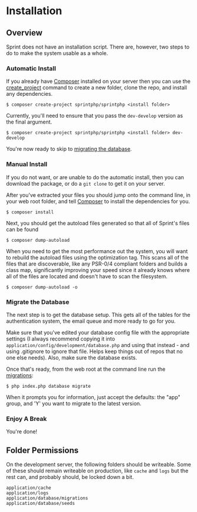 # Installation

## Overview
Sprint does not have an installation script. There are, however, two steps to do to make the system usable as a whole.

### Automatic Install
If you already have [Composer](https://getcomposer.org/) installed on your server then you can use the [create_project](https://getcomposer.org/doc/03-cli.md#create-project) command to create a new folder, clone the repo, and install any dependencies.

	$ composer create-project sprintphp/sprintphp <install folder>

Currently, you'll need to ensure that you pass the `dev-develop` version as the final argument.

	$ composer create-project sprintphp/sprintphp <install folder> dev-develop

You're now ready to skip to [migrating the database](#migrate_the_database).

### Manual Install
If you do not want, or are unable to do the automatic install, then you can download the package, or do a `git clone` to get it on your server.

After you've extracted your files you should jump onto the command line, in your web root folder, and tell [Composer](https://getcomposer.org/) to install the dependencies for you.

	$ composer install

Next, you should get the autoload files generated so that all of Sprint's files can be found

	$ composer dump-autoload

When you need to get the most performance out the system, you will want to rebuild the autoload files using the optimization tag. This scans all of the files that are discoverable, like any PSR-0/4 compliant folders and builds a class map, significantly improving your speed since it already knows where all of the files are located and doesn't have to scan the filesystem.

	$ composer dump-autoload -o

### Migrate the Database
The next step is to get the database setup. This gets all of the tables for the authentication system, the email queue and more ready to go for you.

Make sure that you've edited your database config file with the appropriate settings (I always recommend copying it into `application/config/development/database.php` and using that instead - and using .gitignore to ignore that file. Helps keep things out of repos that no one else needs). Also, make sure the database exists.

Once that's ready, from the web root at the command line run the [migrations](database/migrations):

	$ php index.php database migrate

When it prompts you for information, just accept the defaults: the "app" group, and 'Y' you want to migrate to the latest version.

### Enjoy A Break

You're done!

## Folder Permissions

On the development server, the following folders should be writeable. Some of these should remain writeable on production, like `cache` and `logs` but the rest can, and probably should, be locked down a bit.

    application/cache
    application/logs
    application/database/migrations
    application/database/seeds
